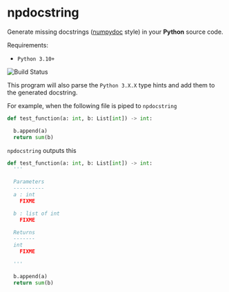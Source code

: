 # npdocstring

Generate missing docstrings
([numpydoc](https://github.com/numpy/numpy/blob/master/doc/HOWTO_DOCUMENT.rst.txt)
style) in your **Python** source code.

Requirements:

- `Python 3.10+`

![Build Status](https://github.com/tgy/npdocstring/actions/workflows/ci.yml/badge.svg)

This program will also parse the `Python 3.X.X` type hints and add them to the
generated docstring.

For example, when the following file is piped to `npdocstring`

```python
def test_function(a: int, b: List[int]) -> int:

  b.append(a)
  return sum(b)
```

`npdocstring` outputs this

```python
def test_function(a: int, b: List[int]) -> int:
  '''

  Parameters
  ----------
  a : int
    FIXME

  b : list of int
    FIXME

  Returns
  -------
  int
    FIXME

  '''

  b.append(a)
  return sum(b)
```
